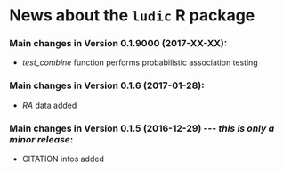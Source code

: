 # News about the `ludic` R package

### Main changes in Version 0.1.9000 (2017-XX-XX):

* *test_combine* function performs probabilistic association testing  

### Main changes in Version 0.1.6 (2017-01-28):

* *RA* data added  

### Main changes in Version 0.1.5 (2016-12-29) --- *this is only a minor release*:

* CITATION infos added
